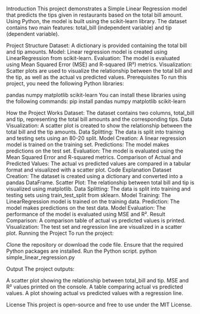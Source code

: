 Introduction
This project demonstrates a Simple Linear Regression model that predicts the tips given in restaurants based on the total bill amount. Using Python, the model is built using the scikit-learn library. The dataset contains two main features: total_bill (independent variable) and tip (dependent variable).

Project Structure
Dataset: A dictionary is provided containing the total bill and tip amounts.
Model: Linear regression model is created using LinearRegression from scikit-learn.
Evaluation: The model is evaluated using Mean Squared Error (MSE) and R-squared (R²) metrics.
Visualization: Scatter plots are used to visualize the relationship between the total bill and the tip, as well as the actual vs predicted values.
Prerequisites
To run this project, you need the following Python libraries:

pandas
numpy
matplotlib
scikit-learn
You can install these libraries using the following commands:
pip install pandas numpy matplotlib scikit-learn

How the Project Works
Dataset: The dataset contains two columns, total_bill and tip, representing the total bill amounts and the corresponding tips.
Data Visualization: A scatter plot is created to show the relationship between the total bill and the tip amounts.
Data Splitting: The data is split into training and testing sets using an 80-20 split.
Model Creation: A linear regression model is trained on the training set.
Predictions: The model makes predictions on the test set.
Evaluation: The model is evaluated using the Mean Squared Error and R-squared metrics.
Comparison of Actual and Predicted Values: The actual vs predicted values are compared in a tabular format and visualized with a scatter plot.
Code Explanation
Dataset Creation: The dataset is created using a dictionary and converted into a pandas DataFrame.
Scatter Plot: The relationship between total bill and tip is visualized using matplotlib.
Data Splitting: The data is split into training and testing sets using train_test_split from sklearn.
Model Training: The LinearRegression model is trained on the training data.
Prediction: The model makes predictions on the test data.
Model Evaluation: The performance of the model is evaluated using MSE and R².
Result Comparison: A comparison table of actual vs predicted values is printed.
Visualization: The test set and regression line are visualized in a scatter plot.
Running the Project
To run the project:

Clone the repository or download the code file.
Ensure that the required Python packages are installed.
Run the Python script.
python simple_linear_regression.py

Output
The project outputs:

A scatter plot showing the relationship between total_bill and tip.
MSE and R² values printed on the console.
A table comparing actual vs predicted values.
A plot showing actual vs predicted values with a regression line.

License
This project is open-source and free to use under the MIT License.
